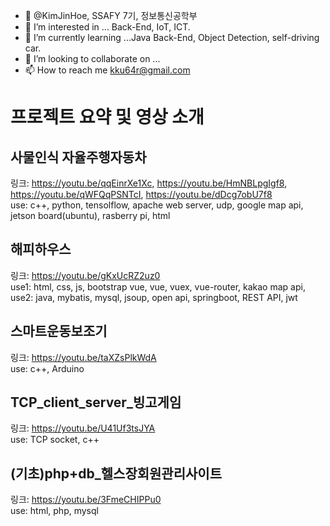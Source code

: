 - 👋 @KimJinHoe, SSAFY 7기, 정보통신공학부
- 👀 I’m interested in ... Back-End, IoT, ICT.
- 🌱 I’m currently learning ...Java Back-End, Object Detection, self-driving car.
- 💞️ I’m looking to collaborate on ...
- 📫 How to reach me kku64r@gmail.com


# 프로젝트 요약 및 영상 소개
## 사물인식 자율주행자동차
링크: https://youtu.be/qqEinrXe1Xc, https://youtu.be/HmNBLpgIgf8, https://youtu.be/qWFQqPSNTcI, https://youtu.be/dDcg7obU7f8
<br> use: c++, python, tensolflow, apache web server, udp, google map api, jetson board(ubuntu), rasberry pi, html
## 해피하우스
링크: https://youtu.be/gKxUcRZ2uz0
<br> use1: html, css, js, bootstrap vue, vue, vuex, vue-router, kakao map api, 
<br> use2: java, mybatis, mysql, jsoup, open api, springboot, REST API, jwt
## 스마트운동보조기
링크: https://youtu.be/taXZsPlkWdA
<br> use: c++, Arduino 
## TCP_client_server_빙고게임
링크: https://youtu.be/U41Uf3tsJYA
<br> use: TCP socket, c++
## (기초)php+db_헬스장회원관리사이트
링크: https://youtu.be/3FmeCHIPPu0
<br> use: html, php, mysql
